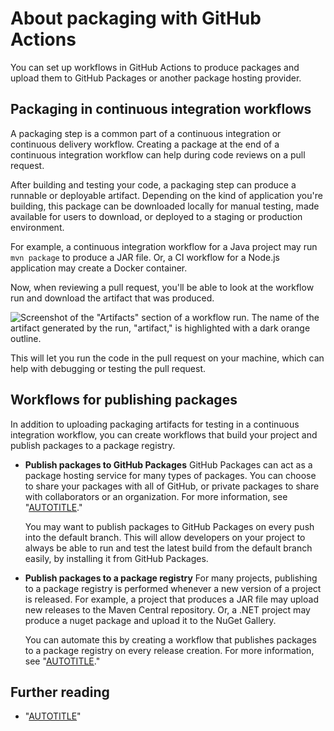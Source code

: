 # About packaging with GitHub Actions

You can set up workflows in GitHub Actions to produce packages and upload them to GitHub Packages or another package hosting provider.

## Packaging in continuous integration workflows

A packaging step is a common part of a continuous integration or continuous delivery workflow. Creating a package at the end of a continuous integration workflow can help during code reviews on a pull request.

After building and testing your code, a packaging step can produce a runnable or deployable artifact. Depending on the kind of application you're building, this package can be downloaded locally for manual testing, made available for users to download, or deployed to a staging or production environment.

For example, a continuous integration workflow for a Java project may run `mvn package` to produce a JAR file. Or, a CI workflow for a Node.js application may create a Docker container.

Now, when reviewing a pull request, you'll be able to look at the workflow run and download the artifact that was produced.

![Screenshot of the "Artifacts" section of a workflow run. The name of the artifact generated by the run, "artifact," is highlighted with a dark orange outline.](/assets/images/help/repository/artifact-drop-down-updated.png)

This will let you run the code in the pull request on your machine, which can help with debugging or testing the pull request.

## Workflows for publishing packages

In addition to uploading packaging artifacts for testing in a continuous integration workflow, you can create workflows that build your project and publish packages to a package registry.

- **Publish packages to GitHub Packages**
  GitHub Packages can act as a package hosting service for many types of packages. You can choose to share your packages with all of GitHub, or private packages to share with collaborators or an organization. For more information, see "[AUTOTITLE](/packages/learn-github-packages/introduction-to-github-packages)."

  You may want to publish packages to GitHub Packages on every push into the default branch. This will allow developers on your project to always be able to run and test the latest build from the default branch easily, by installing it from GitHub Packages.

- **Publish packages to a package registry**
  For many projects, publishing to a package registry is performed whenever a new version of a project is released. For example, a project that produces a JAR file may upload new releases to the Maven Central repository. Or, a .NET project may produce a nuget package and upload it to the NuGet Gallery.

  You can automate this by creating a workflow that publishes packages to a package registry on every release creation. For more information, see "[AUTOTITLE](/repositories/releasing-projects-on-github/managing-releases-in-a-repository)."

## Further reading

- "[AUTOTITLE](/actions/publishing-packages/publishing-nodejs-packages)"

